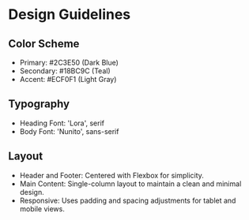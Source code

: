 # Design Guidelines

## Color Scheme
- Primary: #2C3E50 (Dark Blue)
- Secondary: #18BC9C (Teal)
- Accent: #ECF0F1 (Light Gray)

## Typography
- Heading Font: 'Lora', serif 
- Body Font: 'Nunito', sans-serif

## Layout
- Header and Footer: Centered with Flexbox for simplicity.
- Main Content: Single-column layout to maintain a clean and minimal design.
- Responsive: Uses padding and spacing adjustments for tablet and mobile views.